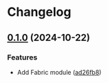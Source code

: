 # Changelog

## [0.1.0](https://github.com/staticaland/daggers/compare/fabric-v0.0.1...fabric-v0.1.0) (2024-10-22)


### Features

* Add Fabric module ([ad26fb8](https://github.com/staticaland/daggers/commit/ad26fb8be116c241534a7e6e338fde7b6a9e4d13))

